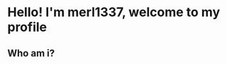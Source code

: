 <html>
  <head>
  </head>
  <body>
    <h1>Hello! I'm merl1337, welcome to my profile</h1>
    <h2>Who am i?</h2>
  </body>
  </html>
  

